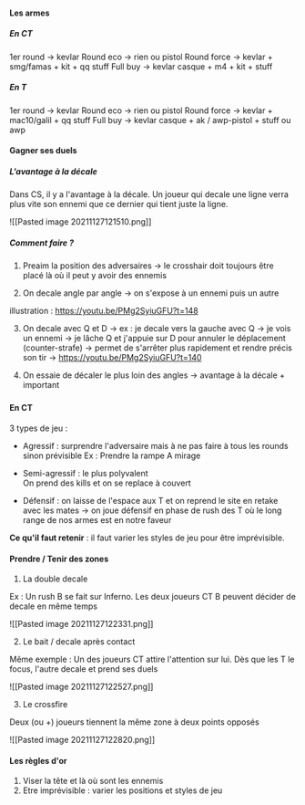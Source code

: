 #### Les armes

##### En CT

1er round -> kevlar
Round eco -> rien ou pistol
Round force -> kevlar + smg/famas + kit + qq stuff
Full buy -> kevlar casque + m4 + kit + stuff

##### En T

1er round -> kevlar
Round eco -> rien ou pistol
Round force -> kevlar + mac10/galil + qq stuff
Full buy -> kevlar casque + ak / awp-pistol + stuff ou awp

#### Gagner ses duels
 
 ##### L'avantage à la décale

Dans CS, il y a l'avantage à la décale. Un joueur qui decale une ligne verra plus vite son ennemi que ce dernier qui tient juste la ligne.

![[Pasted image 20211127121510.png]]

##### Comment faire ?

1) Preaim la position des adversaires -> le crosshair doit toujours être placé là où il peut y avoir des ennemis

2) On decale angle par angle -> on s'expose à un ennemi puis un autre

illustration : https://youtu.be/PMg2SyiuGFU?t=148

3) On decale avec Q et D 
	-> ex : je decale vers la gauche avec Q -> je vois un ennemi -> je lâche Q et j'appuie sur D pour annuler le déplacement (counter-strafe)
	-> permet de s'arrêter plus rapidement et rendre précis son tir
	-> https://youtu.be/PMg2SyiuGFU?t=140
  
 4) On essaie de décaler le plus loin des angles -> avantage à la décale + important 

##### 

#### En CT
  
3 types de jeu :  
  
 - Agressif : surprendre l'adversaire mais à ne pas faire à tous les rounds sinon prévisible
Ex : Prendre la rampe A mirage  
  
- Semi-agressif : le plus polyvalent  
On prend des kills et on se replace à couvert  
  
- Défensif : on laisse de l'espace aux T et on reprend le site en retake avec les mates -> on joue défensif en phase de rush des T où le long range de nos armes est en notre faveur

**Ce qu'il faut retenir** : il faut varier les styles de jeu pour être imprévisible. 

#### Prendre / Tenir des zones

1) La double decale

Ex : Un rush B se fait sur Inferno. Les deux joueurs CT B peuvent décider de decale en même temps 

![[Pasted image 20211127122331.png]]

2) Le bait / decale après contact

Même exemple : Un des joueurs CT attire l'attention sur lui. Dès que les T le focus, l'autre decale et prend ses duels

![[Pasted image 20211127122527.png]]

3) Le crossfire

Deux (ou +) joueurs tiennent la même zone à deux points opposés

![[Pasted image 20211127122820.png]]


#### Les règles d'or

1) Viser la tête et là où sont les ennemis
2) Etre imprévisible : varier les positions et styles de jeu